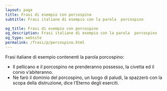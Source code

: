 ```yaml
---
layout: page
title: Frasi di esempio con porcospino 
subtitle: Frasi italiane di esempio con la parola  porcospino

og_title: Frasi di esempio con porcospino 
og_description: Frasi italiane di esempio con la parola  porcospino
og_type: website
permalink: /frasi/p/porcospino.html
---
```


Frasi italiane di esempio contenenti la parola porcospino:


- Il pellicano e il porcospino ne prenderanno possesso, la civetta ed il corvo v’abiteranno.
- Ne farò il dominio del porcospino, un luogo di paludi, la spazzerò con la scopa della distruzione, dice l’Eterno degli eserciti.
